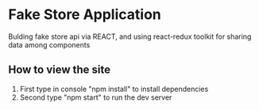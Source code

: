 # Fake Store Application

Bulding fake store api via REACT, and using react-redux toolkit for sharing data among components

## How to view the site

1. First type in console "npm install" to install dependencies
2. Second type "npm start" to run the dev server
